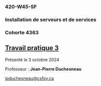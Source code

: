 ### 420-W45-SF
### Installation de serveurs et de services
### Cohorte 4363 

## [Travail pratique 3](EFCSpartie1.md)

Présenté le 3 octobre 2024

Professeur : **Jean-Pierre Duchesneau**

jpduchesneau@csfoy.ca
